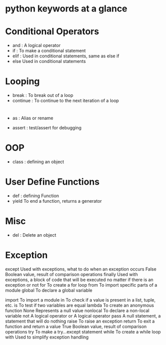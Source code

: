 # python keywords at a glance

# Conditional Operators 
- and	: A logical operator
- if : To make a conditional statement
- elif : Used in conditional statements, same as else if
- else	Used in conditional statements

# Looping 
- break : To break out of a loop
- continue : To continue to the next iteration of a loop

# 
- as	: Alias or rename 

- assert : test/assert for debugging

# OOP
- class	: defining an object

# User Define Functions
- def : defining Function 
- yield	To end a function, returns a generator

# Misc 
- del : Delete an object

# Exception 

except	Used with exceptions, what to do when an exception occurs
False	Boolean value, result of comparison operations
finally	Used with exceptions, a block of code that will be executed no matter if there is an exception or not
for	To create a for loop
from	To import specific parts of a module
global	To declare a global variable

import	To import a module
in	To check if a value is present in a list, tuple, etc.
is	To test if two variables are equal
lambda	To create an anonymous function
None	Represents a null value
nonlocal	To declare a non-local variable
not	A logical operator
or	A logical operator
pass	A null statement, a statement that will do nothing
raise	To raise an exception
return	To exit a function and return a value
True	Boolean value, result of comparison operations
try	To make a try...except statement
while	To create a while loop
with	Used to simplify exception handling

